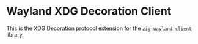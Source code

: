 # Wayland XDG Decoration Client
This is the XDG Decoration protocol extension for the
[`zig-wayland-client`](https://github.com/voidstar240/zig-wayland-client)
library.

